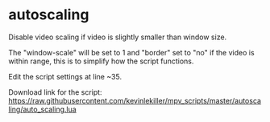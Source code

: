 # autoscaling

Disable video scaling if video is slightly smaller than window size.

The "window-scale" will be set to 1 and "border" set to "no" if the video is within range, this is to simplify how the script functions.

Edit the script settings at line ~35.

Download link for the script: https://raw.githubusercontent.com/kevinlekiller/mpv_scripts/master/autoscaling/auto_scaling.lua
